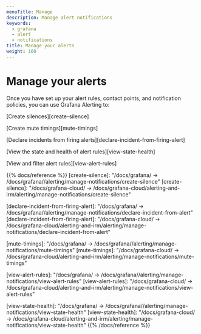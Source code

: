 ```yaml
---
menuTitle: Manage
description: Manage alert notifications
keywords:
  - grafana
  - alert
  - notifications
title: Manage your alerts
weight: 160
---
```


# Manage your alerts

Once you have set up your alert rules, contact points, and notification policies, you can use Grafana Alerting to:

[Create silences][create-silence]

[Create mute timings][mute-timings]

[Declare incidents from firing alerts][declare-incident-from-firing-alert]

[View the state and health of alert rules][view-state-health]

[View and filter alert rules][view-alert-rules]

{{% docs/reference %}}
[create-silence]: "/docs/grafana/ -> /docs/grafana/<GRAFANA VERSION>/alerting/manage-notifications/create-silence"
[create-silence]: "/docs/grafana-cloud/ -> /docs/grafana-cloud/alerting-and-irm/alerting/manage-notifications/create-silence"

[declare-incident-from-firing-alert]: "/docs/grafana/ -> /docs/grafana/<GRAFANA VERSION>/alerting/manage-notifications/declare-incident-from-alert"
[declare-incident-from-firing-alert]: "/docs/grafana-cloud/ -> /docs/grafana-cloud/alerting-and-irm/alerting/manage-notifications/declare-incident-from-alert"

[mute-timings]: "/docs/grafana/ -> /docs/grafana/<GRAFANA VERSION>/alerting/manage-notifications/mute-timings"
[mute-timings]: "/docs/grafana-cloud/ -> /docs/grafana-cloud/alerting-and-irm/alerting/manage-notifications/mute-timings"

[view-alert-rules]: "/docs/grafana/ -> /docs/grafana/<GRAFANA VERSION>/alerting/manage-notifications/view-alert-rules"
[view-alert-rules]: "/docs/grafana-cloud/ -> /docs/grafana-cloud/alerting-and-irm/alerting/manage-notifications/view-alert-rules"

[view-state-health]: "/docs/grafana/ -> /docs/grafana/<GRAFANA VERSION>/alerting/manage-notifications/view-state-health"
[view-state-health]: "/docs/grafana-cloud/ -> /docs/grafana-cloud/alerting-and-irm/alerting/manage-notifications/view-state-health"
{{% /docs/reference %}}
